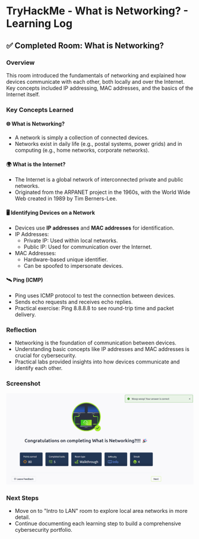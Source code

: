 # TryHackMe - What is Networking? - Learning Log

## ✅ Completed Room: What is Networking?

### Overview
This room introduced the fundamentals of networking and explained how devices communicate with each other, both locally and over the Internet.  
Key concepts included IP addressing, MAC addresses, and the basics of the Internet itself.

### Key Concepts Learned

#### 🌐 What is Networking?
- A network is simply a collection of connected devices.
- Networks exist in daily life (e.g., postal systems, power grids) and in computing (e.g., home networks, corporate networks).

#### 🌍 What is the Internet?
- The Internet is a global network of interconnected private and public networks.
- Originated from the ARPANET project in the 1960s, with the World Wide Web created in 1989 by Tim Berners-Lee.

#### 🖥️ Identifying Devices on a Network
- Devices use **IP addresses** and **MAC addresses** for identification.
- IP Addresses:
  - Private IP: Used within local networks.
  - Public IP: Used for communication over the Internet.
- MAC Addresses:
  - Hardware-based unique identifier.
  - Can be spoofed to impersonate devices.

#### 🛰️ Ping (ICMP)
- Ping uses ICMP protocol to test the connection between devices.
- Sends echo requests and receives echo replies.
- Practical exercise: Ping 8.8.8.8 to see round-trip time and packet delivery.

### Reflection
- Networking is the foundation of communication between devices.
- Understanding basic concepts like IP addresses and MAC addresses is crucial for cybersecurity.
- Practical labs provided insights into how devices communicate and identify each other.

### Screenshot
![What is Networking Completed](./what-is-networking.png)

### Next Steps
- Move on to "Intro to LAN" room to explore local area networks in more detail.
- Continue documenting each learning step to build a comprehensive cybersecurity portfolio.
